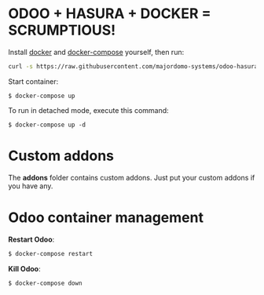 # ODOO + HASURA + DOCKER = SCRUMPTIOUS!

Install [docker](https://docs.docker.com/get-docker/) and [docker-compose](https://docs.docker.com/compose/install/) yourself, then run:

``` bash
curl -s https://raw.githubusercontent.com/majordomo-systems/odoo-hasura-docker/13.0/run.sh | sudo bash -s odoo-hasura-docker
```

Start container:
```
$ docker-compose up
```

To run in detached mode, execute this command:

```
$ docker-compose up -d
```

# Custom addons

The **addons** folder contains custom addons. Just put your custom addons if you have any.

# Odoo container management

**Restart Odoo**:

``` bash
$ docker-compose restart
```

**Kill Odoo**:

``` bash
$ docker-compose down
```
